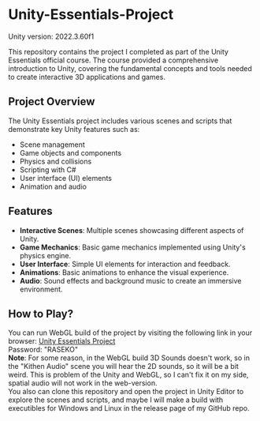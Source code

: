 # Unity-Essentials-Project

Unity version: 2022.3.60f1
 
This repository contains the project I completed as part of the Unity Essentials official course. The course provided a comprehensive introduction to Unity, covering the fundamental concepts and tools needed to create interactive 3D applications and games.

## Project Overview

The Unity Essentials project includes various scenes and scripts that demonstrate key Unity features such as:

- Scene management
- Game objects and components
- Physics and collisions
- Scripting with C#
- User interface (UI) elements
- Animation and audio

## Features

- **Interactive Scenes**: Multiple scenes showcasing different aspects of Unity.
- **Game Mechanics**: Basic game mechanics implemented using Unity's physics engine.
- **User Interface**: Simple UI elements for interaction and feedback.
- **Animations**: Basic animations to enhance the visual experience.
- **Audio**: Sound effects and background music to create an immersive environment.

## How to Play?

You can run WebGL build of the project by visiting the following link in your browser: [Unity Essentials Project](https://play.unity.com/en/games/aa99320f-e9e6-4fb9-a851-872d2b749884/essentials-project) \
Password: "RASEKO" \
**Note**: For some reason, in the WebGL build 3D Sounds doesn't work, so in the "Kithen Audio" scene you will hear the 2D sounds, so it will be a bit weird. This is problem of the Unity and WebGL, so I can't fix it on my side, spatial audio will not work in the web-version. \
You also can clone this repository and open the project in Unity Editor to explore the scenes and scripts, and maybe I will make a build with executibles for Windows and Linux in the release page of my GitHub repo.

